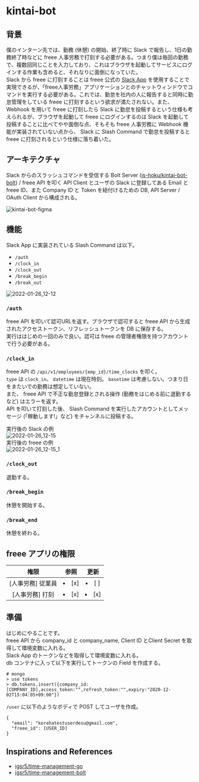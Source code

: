 # kintai-bot

## 背景
僕のインターン先では、勤務 (休憩) の開始、終了時に Slack で報告し、1日の勤務終了時などに freee 人事労務で打刻する必要がある。つまり僕は毎回の勤務で、複数回同じことを入力しており、これはブラウザを起動してサービスにログインする作業も含めると、それなりに面倒になっていた。  
Slack から freee に打刻することは freee 公式の [Slack App](https://support.freee.co.jp/hc/ja/articles/360016610812) を使用することで実現できるが、「freee人事労務」アプリケーションとのチャットウィンドウでコマンドを実行する必要がある。これでは、勤怠を社内の人に報告すると同時に勤怠管理をしている freee に打刻するという欲求が満たされない。また、 Webhook を用いて freee に打刻したら Slack に勤怠を投稿するという仕様も考えられるが、ブラウザを起動して freee にログインするのは Slack を起動して投稿することに比べてやや面倒な点、そもそも freee 人事労務に Webhook 機能が実装されていない点から、 Slack に Slash Command で勤怠を投稿すると freee に打刻されるという仕様に落ち着いた。  

## アーキテクチャ
Slack からのスラッシュコマンドを受信する Bolt Server ([is-hoku/kintai-bot-bolt](https://github.com/is-hoku/kintai-bot-bolt)) / freee API を叩く API Client とユーザの Slack に登録してある Email と freee ID、また Company ID と Token を紐付けるための DB, API Server / OAuth Client から構成される。

![kintai-bot-figma](https://user-images.githubusercontent.com/52068717/151194468-d757be39-957d-40ba-b169-bf272487b662.png)

## 機能
Slack App に実装されている Slash Command は以下。
- `/auth`
- `/clock_in`
- `/clock_out`
- `/break_begin`
- `/break_out`

![2022-01-26_12-12](https://user-images.githubusercontent.com/52068717/151122877-51f42ae3-cfec-41ef-89f0-a1bfa8f5f160.png)

### `/auth`
freee API を叩いて認可URLを返す。ブラウザで認可すると freee API から生成されたアクセストークン、リフレッシュトークンを DB に保存する。  
実行ははじめの一回のみで良い。認可は freee の管理者権限を持つアカウントで行う必要がある。

### `/clock_in`
freee API の `/api/v1/employees/{emp_id}/time_clocks` を叩く。  
`type` は `clock_in`、 `datetime` は現在時刻。 `basetime` は考慮しない。つまり日をまたいでの勤務は想定していない。  
また、 freee API で不正な勤怠登録とされる操作 (勤務をはじめる前に退勤するなど) はエラーを返す。  
API を叩いて打刻した後、 Slash Command を実行したアカウントとしてメッセージ (「稼動します!」など) をチャンネルに投稿する。  

実行後の Slack の例  
![2022-01-26_12-15](https://user-images.githubusercontent.com/52068717/151122774-bc0af799-c335-4a96-ae20-d28cb3110497.png)  
実行後の freee の例  
![2022-01-26_12-15_1](https://user-images.githubusercontent.com/52068717/151127919-995aab64-2f1f-4ec8-a95a-d9e930fce2c0.png)


### `/clock_out`
退勤する。

### `/break_begin`
休憩を開始する。

### `/break_end`
休憩を終わる。

## freee アプリの権限

| 権限 | 参照 |更新|
|:----:|:----:|:--:|
| [人事労務] 従業員 | <li>[x] </li> | <li>[ ] </li> |
| [人事労務] 打刻 | <li>[x] </li> | <li>[x] </li> |

## 準備
はじめにやることです。  
freee API から company_id と company_name, Client ID とClient Secret を取得して環境変数に入れる。  
Slack App のトークンなどを取得して環境変数に入れる。  
db コンテナに入って以下を実行してトークンの Field を作成する。  
```
# mongo
> use tokens
> db.tokens.insert({company_id:[COMPANY_ID],access_token:"",refresh_token:"",expiry:"2020-12-02T15:04:05+09:00"})
```
`/user` に以下のようなボディで POST してユーザを作成。  
```
{
  "email": "korehatestuserdesu@gmail.com",
  "freee_id": [USER_ID]
}
```

## Inspirations and References
- [igsr5/time-management-go](https://github.com/igsr5/time-management-go)
- [igsr5/time-management-bolt](https://github.com/igsr5/time-management-bolt)
